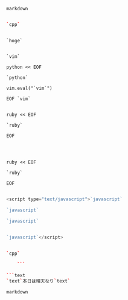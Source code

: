 

`markdown`


```cpp

`cpp`


```


```hoge

`hoge`

```


```vim

`vim`

python << EOF

`python`

vim.eval("`vim`")

EOF `vim`


ruby << EOF

`ruby`

EOF

		
```

```vim

ruby << EOF

`ruby`

EOF

```

```javascript

<script type="text/javascript">`javascript`

`javascript`

`javascript`

	 
`javascript`</script>


```

```cpp

`cpp`

    ```

```text
`text`本日は晴天なり`text`
```

`markdown`

